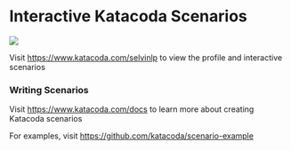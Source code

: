 # Interactive Katacoda Scenarios

[![](http://shields.katacoda.com/katacoda/selvinlp/count.svg)](https://www.katacoda.com/selvinlp "Get your profile on Katacoda.com")

Visit https://www.katacoda.com/selvinlp to view the profile and interactive scenarios

### Writing Scenarios
Visit https://www.katacoda.com/docs to learn more about creating Katacoda scenarios

For examples, visit https://github.com/katacoda/scenario-example
